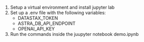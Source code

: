 1. Setup a virtual environment and install jupyter lab
2. Set up a .env file with the following variables:
    - DATASTAX_TOKEN
    - ASTRA_DB_API_ENDPOINT
    - OPENAI_API_KEY
3. Run the commands inside the juupyter notebook demo.ipynb